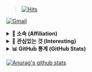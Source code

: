 >[![Hits](https://hits.seeyoufarm.com/api/count/incr/badge.svg?url=https%3A%2F%2Fgithub.com%2Fzaqwsx2003&count_bg=%23669ED9&title_bg=%2391E30A&icon=protocols-dot-io.svg&icon_color=%23058A74&title=Hits&edge_flat=false)](https://hits.seeyoufarm.com)

[![Gmail](https://img.shields.io/badge/Gmail-d14836?style=flat&logo=Gmail&logoColor=white&link=mailto:ssapil7@gmail.com)](mailto:ssapil7@gmail.com)

 <details>
  <summary><b>🏫 소속 (Affiliation)</b></summary>
  <hr>
  <ul>
    <li>한양공업고등학교, 인공지능소프트웨어과</li>
    <ul><li>Hanyang Technical High School, AI Software Department</li></ul>
    <li>(주)새움</li>
    <ul><li>Saewoom, Inc.</li></ul>
  </ul>
  <hr>
</details>

<details>
  <summary><b>🔎 관심있는 것 (Interesting)</b></summary>
  <hr>
  <ul>
    <li>C#, Java, JavaScript, Python
   </li>
  </ul>
  <hr>
</details>

<details> 
  <summary><b>📊 GitHub 통계 (GitHub Stats)</b></summary>
  <hr>
  <img src="https://github-readme-stats.vercel.app/api?username=zaqwsx2003&show_icons=true&theme=tokyonight&count_private=true" />
  <br>
  <img src="https://github-readme-stats.vercel.app/api/top-langs/?username=zaqwsx2003&theme=tokyonight" />
  <hr>
</details>
 
 
 [![Anurag's github stats](https://github-readme-stats.vercel.app/api?username=zaqwsx2003)](https://github.com/anuraghazra/github-readme-stats)

